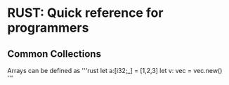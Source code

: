 
# RUST: Quick reference for programmers

## Common Collections

Arrays can be defined as
'''rust
let a:[i32;_] = [1,2,3]
let v: vec<i32> = vec.new()
'''
